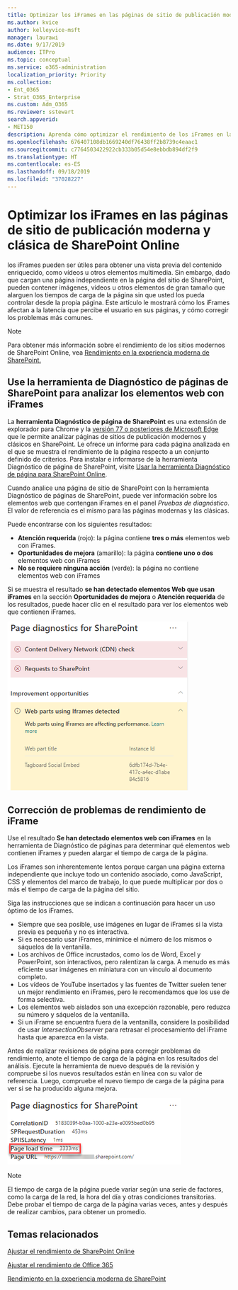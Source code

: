 ```yaml
---
title: Optimizar los iFrames en las páginas de sitio de publicación moderna y clásica de SharePoint Online
ms.author: kvice
author: kelleyvice-msft
manager: laurawi
ms.date: 9/17/2019
audience: ITPro
ms.topic: conceptual
ms.service: o365-administration
localization_priority: Priority
ms.collection:
- Ent_O365
- Strat_O365_Enterprise
ms.custom: Adm_O365
ms.reviewer: sstewart
search.appverid:
- MET150
description: Aprenda cómo optimizar el rendimiento de los iFrames en las páginas de sitio de publicación moderna y clásica de SharePoint Online
ms.openlocfilehash: 676407108db1669240df76438ff2b8739c4eaac1
ms.sourcegitcommit: c7764503422922cb333b05d54e8ebbdb894df2f9
ms.translationtype: HT
ms.contentlocale: es-ES
ms.lasthandoff: 09/18/2019
ms.locfileid: "37028227"
---
```

# <a name="optimize-iframes-in-sharepoint-online-modern-and-classic-publishing-site-pages"></a>Optimizar los iFrames en las páginas de sitio de publicación moderna y clásica de SharePoint Online

los iFrames pueden ser útiles para obtener una vista previa del contenido enriquecido, como vídeos u otros elementos multimedia. Sin embargo, dado que cargan una página independiente en la página del sitio de SharePoint, pueden contener imágenes, vídeos u otros elementos de gran tamaño que alarguen los tiempos de carga de la página sin que usted los pueda controlar desde la propia página. Este artículo le mostrará cómo los iFrames afectan a la latencia que percibe el usuario en sus páginas, y cómo corregir los problemas más comunes.

>[!NOTE]
>Para obtener más información sobre el rendimiento de los sitios modernos de SharePoint Online, vea [Rendimiento en la experiencia moderna de SharePoint.](https://docs.microsoft.com/es-ES/sharepoint/modern-experience-performance)

## <a name="use-the-page-diagnostics-for-sharepoint-tool-to-analyze-web-parts-using-iframes"></a>Use la herramienta de Diagnóstico de páginas de SharePoint para analizar los elementos web con iFrames

La **herramienta Diagnóstico de página de SharePoint** es una extensión de explorador para Chrome y la [versión 77 o posteriores de Microsoft Edge](https://www.microsoftedgeinsider.com/en-us/download?form=MI13E8&OCID=MI13E8) que le permite analizar páginas de sitios de publicación modernos y clásicos en SharePoint. Le ofrece un informe para cada página analizada en el que se muestra el rendimiento de la página respecto a un conjunto definido de criterios. Para instalar e informarse de la herramienta Diagnóstico de página de SharePoint, visite [Usar la herramienta Diagnóstico de página para SharePoint Online](page-diagnostics-for-spo.md).

Cuando analice una página de sitio de SharePoint con la herramienta Diagnóstico de páginas de SharePoint, puede ver información sobre los elementos web que contengan iFrames en el panel _Pruebas de diagnóstico_. El valor de referencia es el mismo para las páginas modernas y las clásicas.

Puede encontrarse con los siguientes resultados:

- **Atención requerida** (rojo): la página contiene **tres o más** elementos web con iFrames.
- **Oportunidades de mejora** (amarillo): la página **contiene uno o dos** elementos web con iFrames
- **No se requiere ninguna acción** (verde): la página no contiene elementos web con iFrames

Si se muestra el resultado **se han detectado elementos Web que usan iFrames** en la sección **Oportunidades de mejora** o **Atención requerida** de los resultados, puede hacer clic en el resultado para ver los elementos web que contienen iFrames.

![Resultados de la herramienta Diagnóstico de página](media/modern-portal-optimization/pagediag-iframe-yellow.png)

## <a name="remediate-iframe-performance-issues"></a>Corrección de problemas de rendimiento de iFrame

Use el resultado **Se han detectado elementos web con iFrames** en la herramienta de Diagnóstico de páginas para determinar qué elementos web contienen iFrames y pueden alargar el tiempo de carga de la página.

Los iFrames son inherentemente lentos porque cargan una página externa independiente que incluye todo un contenido asociado, como JavaScript, CSS y elementos del marco de trabajo, lo que puede multiplicar por dos o más el tiempo de carga de la página del sitio.

Siga las instrucciones que se indican a continuación para hacer un uso óptimo de los iFrames.

- Siempre que sea posible, use imágenes en lugar de iFrames si la vista previa es pequeña y no es interactiva.
- Si es necesario usar iFrames, minimice el número de los mismos o sáquelos de la ventanilla.
- Los archivos de Office incrustados, como los de Word, Excel y PowerPoint, son interactivos, pero ralentizan la carga. A menudo es más eficiente usar imágenes en miniatura con un vínculo al documento completo.
- Los vídeos de YouTube insertados y las fuentes de Twitter suelen tener un mejor rendimiento en iFrames, pero le recomendamos que los use de forma selectiva.
- Los elementos web aislados son una excepción razonable, pero reduzca su número y sáquelos de la ventanilla.
- Si un iFrame se encuentra fuera de la ventanilla, considere la posibilidad de usar _IntersectionObserver_ para retrasar el procesamiento del iFrame hasta que aparezca en la vista.

Antes de realizar revisiones de página para corregir problemas de rendimiento, anote el tiempo de carga de la página en los resultados del análisis. Ejecute la herramienta de nuevo después de la revisión y compruebe si los nuevos resultados están en línea con su valor de referencia. Luego, compruebe el nuevo tiempo de carga de la página para ver si se ha producido alguna mejora.

![Resultados de tiempo de carga de la página](media/modern-portal-optimization/pagediag-page-load-time.png)

>[!NOTE]
>El tiempo de carga de la página puede variar según una serie de factores, como la carga de la red, la hora del día y otras condiciones transitorias. Debe probar el tiempo de carga de la página varias veces, antes y después de realizar cambios, para obtener un promedio.

## <a name="related-topics"></a>Temas relacionados

[Ajustar el rendimiento de SharePoint Online](tune-sharepoint-online-performance.md)

[Ajustar el rendimiento de Office 365](tune-office-365-performance.md)

[Rendimiento en la experiencia moderna de SharePoint](https://docs.microsoft.com/es-ES/sharepoint/modern-experience-performance.md)
